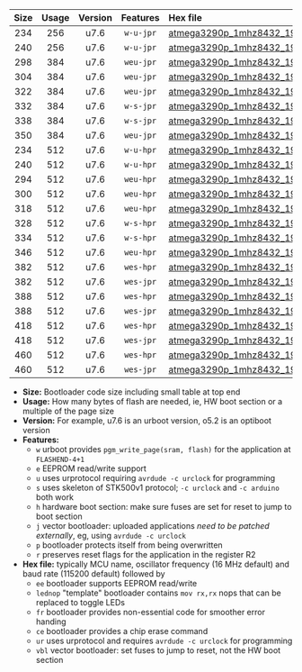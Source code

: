 |Size|Usage|Version|Features|Hex file|
|:-:|:-:|:-:|:-:|:--|
|234|256|u7.6|`w-u-jpr`|[atmega3290p_1mhz8432_19200bps_ur_vbl.hex](https://raw.githubusercontent.com/stefanrueger/urboot/main/bootloaders/atmega3290p/fcpu_1mhz8432/19200_bps/atmega3290p_1mhz8432_19200bps_ur_vbl.hex)|
|240|256|u7.6|`w-u-jpr`|[atmega3290p_1mhz8432_19200bps_lednop_ur_vbl.hex](https://raw.githubusercontent.com/stefanrueger/urboot/main/bootloaders/atmega3290p/fcpu_1mhz8432/19200_bps/atmega3290p_1mhz8432_19200bps_lednop_ur_vbl.hex)|
|298|384|u7.6|`weu-jpr`|[atmega3290p_1mhz8432_19200bps_ee_ur_vbl.hex](https://raw.githubusercontent.com/stefanrueger/urboot/main/bootloaders/atmega3290p/fcpu_1mhz8432/19200_bps/atmega3290p_1mhz8432_19200bps_ee_ur_vbl.hex)|
|304|384|u7.6|`weu-jpr`|[atmega3290p_1mhz8432_19200bps_ee_lednop_ur_vbl.hex](https://raw.githubusercontent.com/stefanrueger/urboot/main/bootloaders/atmega3290p/fcpu_1mhz8432/19200_bps/atmega3290p_1mhz8432_19200bps_ee_lednop_ur_vbl.hex)|
|322|384|u7.6|`weu-jpr`|[atmega3290p_1mhz8432_19200bps_ee_lednop_fr_ur_vbl.hex](https://raw.githubusercontent.com/stefanrueger/urboot/main/bootloaders/atmega3290p/fcpu_1mhz8432/19200_bps/atmega3290p_1mhz8432_19200bps_ee_lednop_fr_ur_vbl.hex)|
|332|384|u7.6|`w-s-jpr`|[atmega3290p_1mhz8432_19200bps_vbl.hex](https://raw.githubusercontent.com/stefanrueger/urboot/main/bootloaders/atmega3290p/fcpu_1mhz8432/19200_bps/atmega3290p_1mhz8432_19200bps_vbl.hex)|
|338|384|u7.6|`w-s-jpr`|[atmega3290p_1mhz8432_19200bps_lednop_vbl.hex](https://raw.githubusercontent.com/stefanrueger/urboot/main/bootloaders/atmega3290p/fcpu_1mhz8432/19200_bps/atmega3290p_1mhz8432_19200bps_lednop_vbl.hex)|
|350|384|u7.6|`weu-jpr`|[atmega3290p_1mhz8432_19200bps_ee_lednop_fr_ce_ur_vbl.hex](https://raw.githubusercontent.com/stefanrueger/urboot/main/bootloaders/atmega3290p/fcpu_1mhz8432/19200_bps/atmega3290p_1mhz8432_19200bps_ee_lednop_fr_ce_ur_vbl.hex)|
|234|512|u7.6|`w-u-hpr`|[atmega3290p_1mhz8432_19200bps_ur.hex](https://raw.githubusercontent.com/stefanrueger/urboot/main/bootloaders/atmega3290p/fcpu_1mhz8432/19200_bps/atmega3290p_1mhz8432_19200bps_ur.hex)|
|240|512|u7.6|`w-u-hpr`|[atmega3290p_1mhz8432_19200bps_lednop_ur.hex](https://raw.githubusercontent.com/stefanrueger/urboot/main/bootloaders/atmega3290p/fcpu_1mhz8432/19200_bps/atmega3290p_1mhz8432_19200bps_lednop_ur.hex)|
|294|512|u7.6|`weu-hpr`|[atmega3290p_1mhz8432_19200bps_ee_ur.hex](https://raw.githubusercontent.com/stefanrueger/urboot/main/bootloaders/atmega3290p/fcpu_1mhz8432/19200_bps/atmega3290p_1mhz8432_19200bps_ee_ur.hex)|
|300|512|u7.6|`weu-hpr`|[atmega3290p_1mhz8432_19200bps_ee_lednop_ur.hex](https://raw.githubusercontent.com/stefanrueger/urboot/main/bootloaders/atmega3290p/fcpu_1mhz8432/19200_bps/atmega3290p_1mhz8432_19200bps_ee_lednop_ur.hex)|
|318|512|u7.6|`weu-hpr`|[atmega3290p_1mhz8432_19200bps_ee_lednop_fr_ur.hex](https://raw.githubusercontent.com/stefanrueger/urboot/main/bootloaders/atmega3290p/fcpu_1mhz8432/19200_bps/atmega3290p_1mhz8432_19200bps_ee_lednop_fr_ur.hex)|
|328|512|u7.6|`w-s-hpr`|[atmega3290p_1mhz8432_19200bps.hex](https://raw.githubusercontent.com/stefanrueger/urboot/main/bootloaders/atmega3290p/fcpu_1mhz8432/19200_bps/atmega3290p_1mhz8432_19200bps.hex)|
|334|512|u7.6|`w-s-hpr`|[atmega3290p_1mhz8432_19200bps_lednop.hex](https://raw.githubusercontent.com/stefanrueger/urboot/main/bootloaders/atmega3290p/fcpu_1mhz8432/19200_bps/atmega3290p_1mhz8432_19200bps_lednop.hex)|
|346|512|u7.6|`weu-hpr`|[atmega3290p_1mhz8432_19200bps_ee_lednop_fr_ce_ur.hex](https://raw.githubusercontent.com/stefanrueger/urboot/main/bootloaders/atmega3290p/fcpu_1mhz8432/19200_bps/atmega3290p_1mhz8432_19200bps_ee_lednop_fr_ce_ur.hex)|
|382|512|u7.6|`wes-hpr`|[atmega3290p_1mhz8432_19200bps_ee.hex](https://raw.githubusercontent.com/stefanrueger/urboot/main/bootloaders/atmega3290p/fcpu_1mhz8432/19200_bps/atmega3290p_1mhz8432_19200bps_ee.hex)|
|382|512|u7.6|`wes-jpr`|[atmega3290p_1mhz8432_19200bps_ee_vbl.hex](https://raw.githubusercontent.com/stefanrueger/urboot/main/bootloaders/atmega3290p/fcpu_1mhz8432/19200_bps/atmega3290p_1mhz8432_19200bps_ee_vbl.hex)|
|388|512|u7.6|`wes-hpr`|[atmega3290p_1mhz8432_19200bps_ee_lednop.hex](https://raw.githubusercontent.com/stefanrueger/urboot/main/bootloaders/atmega3290p/fcpu_1mhz8432/19200_bps/atmega3290p_1mhz8432_19200bps_ee_lednop.hex)|
|388|512|u7.6|`wes-jpr`|[atmega3290p_1mhz8432_19200bps_ee_lednop_vbl.hex](https://raw.githubusercontent.com/stefanrueger/urboot/main/bootloaders/atmega3290p/fcpu_1mhz8432/19200_bps/atmega3290p_1mhz8432_19200bps_ee_lednop_vbl.hex)|
|418|512|u7.6|`wes-hpr`|[atmega3290p_1mhz8432_19200bps_ee_lednop_fr.hex](https://raw.githubusercontent.com/stefanrueger/urboot/main/bootloaders/atmega3290p/fcpu_1mhz8432/19200_bps/atmega3290p_1mhz8432_19200bps_ee_lednop_fr.hex)|
|418|512|u7.6|`wes-jpr`|[atmega3290p_1mhz8432_19200bps_ee_lednop_fr_vbl.hex](https://raw.githubusercontent.com/stefanrueger/urboot/main/bootloaders/atmega3290p/fcpu_1mhz8432/19200_bps/atmega3290p_1mhz8432_19200bps_ee_lednop_fr_vbl.hex)|
|460|512|u7.6|`wes-hpr`|[atmega3290p_1mhz8432_19200bps_ee_lednop_fr_ce.hex](https://raw.githubusercontent.com/stefanrueger/urboot/main/bootloaders/atmega3290p/fcpu_1mhz8432/19200_bps/atmega3290p_1mhz8432_19200bps_ee_lednop_fr_ce.hex)|
|460|512|u7.6|`wes-jpr`|[atmega3290p_1mhz8432_19200bps_ee_lednop_fr_ce_vbl.hex](https://raw.githubusercontent.com/stefanrueger/urboot/main/bootloaders/atmega3290p/fcpu_1mhz8432/19200_bps/atmega3290p_1mhz8432_19200bps_ee_lednop_fr_ce_vbl.hex)|

- **Size:** Bootloader code size including small table at top end
- **Usage:** How many bytes of flash are needed, ie, HW boot section or a multiple of the page size
- **Version:** For example, u7.6 is an urboot version, o5.2 is an optiboot version
- **Features:**
  + `w` urboot provides `pgm_write_page(sram, flash)` for the application at `FLASHEND-4+1`
  + `e` EEPROM read/write support
  + `u` uses urprotocol requiring `avrdude -c urclock` for programming
  + `s` uses skeleton of STK500v1 protocol; `-c urclock` and `-c arduino` both work
  + `h` hardware boot section: make sure fuses are set for reset to jump to boot section
  + `j` vector bootloader: uploaded applications *need to be patched externally*, eg, using `avrdude -c urclock`
  + `p` bootloader protects itself from being overwritten
  + `r` preserves reset flags for the application in the register R2
- **Hex file:** typically MCU name, oscillator frequency (16 MHz default) and baud rate (115200 default) followed by
  + `ee` bootloader supports EEPROM read/write
  + `lednop` "template" bootloader contains `mov rx,rx` nops that can be replaced to toggle LEDs
  + `fr` bootloader provides non-essential code for smoother error handing
  + `ce` bootloader provides a chip erase command
  + `ur` uses urprotocol and requires `avrdude -c urclock` for programming
  + `vbl` vector bootloader: set fuses to jump to reset, not the HW boot section
